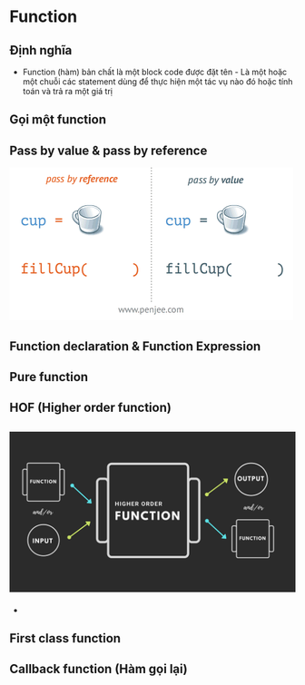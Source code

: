 # Function

## Định nghĩa
- Function (hàm) bản chất là một block code được đặt tên - Là một hoặc một chuỗi các statement dùng để thực hiện một tác vụ nào đó hoặc tính toán và trả ra một giá trị

## Gọi một function


## Pass by value & pass by reference

![](../images/pass-by-value-reference.gif)


## Function declaration & Function Expression


## Pure function

## HOF (Higher order function)
![](../images/higher-order-func.png)
- 
-
## First class function

## Callback function (Hàm gọi lại)
